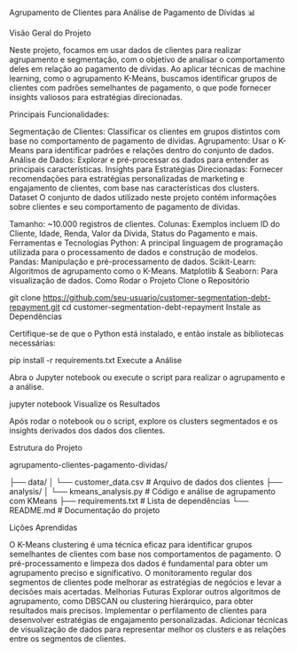 Agrupamento de Clientes para Análise de Pagamento de Dívidas 📊

Visão Geral do Projeto

Neste projeto, focamos em usar dados de clientes para realizar agrupamento e segmentação, com o objetivo de analisar o comportamento deles em relação ao pagamento de dívidas. Ao aplicar técnicas de machine learning, como o agrupamento K-Means, buscamos identificar grupos de clientes com padrões semelhantes de pagamento, o que pode fornecer insights valiosos para estratégias direcionadas.

Principais Funcionalidades:

Segmentação de Clientes: Classificar os clientes em grupos distintos com base no comportamento de pagamento de dívidas.
Agrupamento: Usar o K-Means para identificar padrões e relações dentro do conjunto de dados.
Análise de Dados: Explorar e pré-processar os dados para entender as principais características.
Insights para Estratégias Direcionadas: Fornecer recomendações para estratégias personalizadas de marketing e engajamento de clientes, com base nas características dos clusters.
Dataset
O conjunto de dados utilizado neste projeto contém informações sobre clientes e seu comportamento de pagamento de dívidas.

Tamanho: ~10.000 registros de clientes.
Colunas: Exemplos incluem ID do Cliente, Idade, Renda, Valor da Dívida, Status do Pagamento e mais.
Ferramentas e Tecnologias
Python: A principal linguagem de programação utilizada para o processamento de dados e construção de modelos.
Pandas: Manipulação e pré-processamento de dados.
Scikit-Learn: Algoritmos de agrupamento como o K-Means.
Matplotlib & Seaborn: Para visualização de dados.
Como Rodar o Projeto
Clone o Repositório


git clone https://github.com/seu-usuario/customer-segmentation-debt-repayment.git
cd customer-segmentation-debt-repayment
Instale as Dependências

Certifique-se de que o Python está instalado, e então instale as bibliotecas necessárias:

pip install -r requirements.txt
Execute a Análise

Abra o Jupyter notebook ou execute o script para realizar o agrupamento e a análise.

jupyter notebook
Visualize os Resultados

Após rodar o notebook ou o script, explore os clusters segmentados e os insights derivados dos dados dos clientes.

Estrutura do Projeto

agrupamento-clientes-pagamento-dividas/

├── data/
│   └── customer_data.csv          # Arquivo de dados dos clientes
├── analysis/
│   └── kmeans_analysis.py         # Código e análise de agrupamento com KMeans
├── requirements.txt               # Lista de dependências
└── README.md                      # Documentação do projeto

Lições Aprendidas

O K-Means clustering é uma técnica eficaz para identificar grupos semelhantes de clientes com base nos comportamentos de pagamento.
O pré-processamento e limpeza dos dados é fundamental para obter um agrupamento preciso e significativo.
O monitoramento regular dos segmentos de clientes pode melhorar as estratégias de negócios e levar a decisões mais acertadas.
Melhorias Futuras
Explorar outros algoritmos de agrupamento, como DBSCAN ou clustering hierárquico, para obter resultados mais precisos.
Implementar o perfilamento de clientes para desenvolver estratégias de engajamento personalizadas.
Adicionar técnicas de visualização de dados para representar melhor os clusters e as relações entre os segmentos de clientes.
